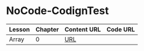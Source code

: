# NoCode-CodignTest

| Lesson | Chapter | Content URL | Code URL |
|---     | ---     |---          |---       |
|Array|0|[URL](https://velog.io/@lottocomeon/Array-Basic) | |
